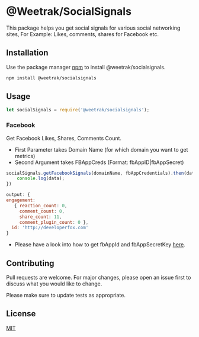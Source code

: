 # @Weetrak/SocialSignals

This package helps you get social signals for various social networking sites, For Example: Likes, comments, shares for Facebook etc.

## Installation

Use the package manager [npm](https://www.npmjs.com/package/@weetrak/socialsignals) to install @weetrak/socialsignals.

```bash
npm install @weetrak/socialsignals
```

## Usage

```javascript
let socialSignals = require('@weetrak/socialsignals');
```


### Facebook

Get Facebook Likes, Shares, Comments Count.

* First Parameter takes Domain Name (for which domain you want to get metrics)
* Second Argument takes FBAppCreds (Format: fbAppID|fbAppSecret)

```javascript
socialSignals.getFacebookSignals(domainName, fbAppCredentials).then(data => {
    console.log(data);
})

output: { 
engagement: 
   { reaction_count: 0,
     comment_count: 0,
     share_count: 11,
     comment_plugin_count: 0 },
  id: 'http://developerfox.com' 
}
```
* Please have a look into how to get fbAppId and fbAppSecretKey [here](https://www.codexworld.com/create-facebook-app-id-app-secret/).


## Contributing
Pull requests are welcome. For major changes, please open an issue first to discuss what you would like to change.

Please make sure to update tests as appropriate.

## License
[MIT](https://choosealicense.com/licenses/mit/)
